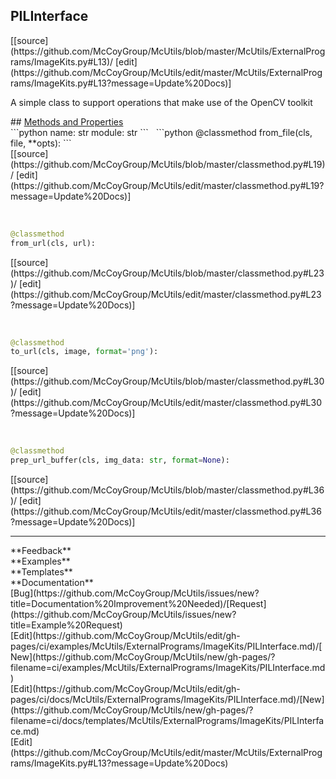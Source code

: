 ## <a id="McUtils.ExternalPrograms.ImageKits.PILInterface">PILInterface</a> 

<div class="docs-source-link" markdown="1">
[[source](https://github.com/McCoyGroup/McUtils/blob/master/McUtils/ExternalPrograms/ImageKits.py#L13)/
[edit](https://github.com/McCoyGroup/McUtils/edit/master/McUtils/ExternalPrograms/ImageKits.py#L13?message=Update%20Docs)]
</div>

A simple class to support operations that make use of the OpenCV toolkit







<div class="collapsible-section">
 <div class="collapsible-section collapsible-section-header" markdown="1">
## <a class="collapse-link" data-toggle="collapse" href="#methods" markdown="1"> Methods and Properties</a> <a class="float-right" data-toggle="collapse" href="#methods"><i class="fa fa-chevron-down"></i></a>
 </div>
 <div class="collapsible-section collapsible-section-body collapse show" id="methods" markdown="1">
 ```python
name: str
module: str
```
<a id="McUtils.ExternalPrograms.ImageKits.PILInterface.from_file" class="docs-object-method">&nbsp;</a> 
```python
@classmethod
from_file(cls, file, **opts): 
```
<div class="docs-source-link" markdown="1">
[[source](https://github.com/McCoyGroup/McUtils/blob/master/classmethod.py#L19)/
[edit](https://github.com/McCoyGroup/McUtils/edit/master/classmethod.py#L19?message=Update%20Docs)]
</div>


<a id="McUtils.ExternalPrograms.ImageKits.PILInterface.from_url" class="docs-object-method">&nbsp;</a> 
```python
@classmethod
from_url(cls, url): 
```
<div class="docs-source-link" markdown="1">
[[source](https://github.com/McCoyGroup/McUtils/blob/master/classmethod.py#L23)/
[edit](https://github.com/McCoyGroup/McUtils/edit/master/classmethod.py#L23?message=Update%20Docs)]
</div>


<a id="McUtils.ExternalPrograms.ImageKits.PILInterface.to_url" class="docs-object-method">&nbsp;</a> 
```python
@classmethod
to_url(cls, image, format='png'): 
```
<div class="docs-source-link" markdown="1">
[[source](https://github.com/McCoyGroup/McUtils/blob/master/classmethod.py#L30)/
[edit](https://github.com/McCoyGroup/McUtils/edit/master/classmethod.py#L30?message=Update%20Docs)]
</div>


<a id="McUtils.ExternalPrograms.ImageKits.PILInterface.prep_url_buffer" class="docs-object-method">&nbsp;</a> 
```python
@classmethod
prep_url_buffer(cls, img_data: str, format=None): 
```
<div class="docs-source-link" markdown="1">
[[source](https://github.com/McCoyGroup/McUtils/blob/master/classmethod.py#L36)/
[edit](https://github.com/McCoyGroup/McUtils/edit/master/classmethod.py#L36?message=Update%20Docs)]
</div>
 </div>
</div>












---


<div markdown="1" class="text-secondary">
<div class="container">
  <div class="row">
   <div class="col" markdown="1">
**Feedback**   
</div>
   <div class="col" markdown="1">
**Examples**   
</div>
   <div class="col" markdown="1">
**Templates**   
</div>
   <div class="col" markdown="1">
**Documentation**   
</div>
   <div class="col" markdown="1">
   
</div>
   <div class="col" markdown="1">
   
</div>
   <div class="col" markdown="1">
   
</div>
</div>
  <div class="row">
   <div class="col" markdown="1">
[Bug](https://github.com/McCoyGroup/McUtils/issues/new?title=Documentation%20Improvement%20Needed)/[Request](https://github.com/McCoyGroup/McUtils/issues/new?title=Example%20Request)   
</div>
   <div class="col" markdown="1">
[Edit](https://github.com/McCoyGroup/McUtils/edit/gh-pages/ci/examples/McUtils/ExternalPrograms/ImageKits/PILInterface.md)/[New](https://github.com/McCoyGroup/McUtils/new/gh-pages/?filename=ci/examples/McUtils/ExternalPrograms/ImageKits/PILInterface.md)   
</div>
   <div class="col" markdown="1">
[Edit](https://github.com/McCoyGroup/McUtils/edit/gh-pages/ci/docs/McUtils/ExternalPrograms/ImageKits/PILInterface.md)/[New](https://github.com/McCoyGroup/McUtils/new/gh-pages/?filename=ci/docs/templates/McUtils/ExternalPrograms/ImageKits/PILInterface.md)   
</div>
   <div class="col" markdown="1">
[Edit](https://github.com/McCoyGroup/McUtils/edit/master/McUtils/ExternalPrograms/ImageKits.py#L13?message=Update%20Docs)   
</div>
   <div class="col" markdown="1">
   
</div>
   <div class="col" markdown="1">
   
</div>
   <div class="col" markdown="1">
   
</div>
</div>
</div>
</div>